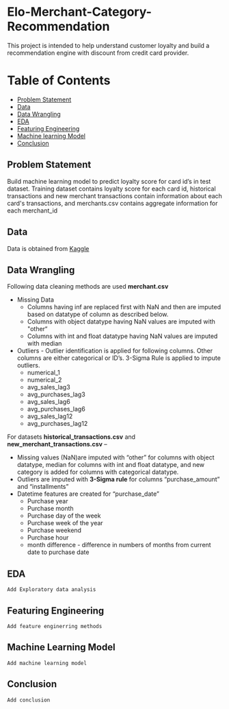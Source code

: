 # Elo-Merchant-Category-Recommendation
 This project is intended to help understand customer loyalty and build a recommendation engine with discount from credit card provider.

Table of Contents
=================
  * [Problem Statement](#Problem-Statement)
  * [Data](#Data)
  * [Data Wrangling](#Data-Wrangling)
  * [EDA](#EDA)
  * [Featuring Engineering](#Featuring-Engineering)
  * [Machine learning Model](#Machine-Learning-Model)
  * [Conclusion](#conclusion)


## Problem Statement
Build machine learning model to predict loyalty score for card id’s in test dataset. Training dataset contains loyalty score for each card id, historical transactions and new merchant transactions contain information about each card's transactions, and merchants.csv contains aggregate information for each merchant_id

## Data 
Data is obtained from [Kaggle](https://www.kaggle.com/c/elo-merchant-category-recommendation)

## Data Wrangling
Following data cleaning methods are used **merchant.csv**
* Missing Data 
  - Columns having inf are replaced first with NaN and then are imputed based on datatype of column as described below.
  - Columns with object datatype having NaN values are imputed with "other“
  - Columns with int and float datatype having NaN values are imputed with median
* Outliers - Outlier identification is applied for following columns. Other columns are either categorical or ID’s. 3-Sigma Rule is applied to impute outliers.
  - numerical_1
  - numerical_2
  - avg_sales_lag3
  - avg_purchases_lag3
  - avg_sales_lag6
  - avg_purchases_lag6 
  - avg_sales_lag12 
  - avg_purchases_lag12

For datasets **historical_transactions.csv** and **new_merchant_transactions.csv** – 
* Missing values (NaN)are imputed with “other” for columns with object datatype, median for columns with int and float datatype, and new category is added for columns with categorical datatype.
* Outliers  are imputed with **3-Sigma rule** for columns “purchase_amount” and “installments”
* Datetime features are created for “purchase_date”
  - Purchase year
  - Purchase month
  - Purchase day of the week
  - Purchase week of the year
  - Purchase weekend
  - Purchase hour
  - month difference - difference in numbers of months from current date to purchase date

## EDA
    Add Exploratory data analysis

## Featuring Engineering
    Add feature enginerring methods

## Machine Learning Model
    Add machine learning model

## Conclusion
    Add conclusion
